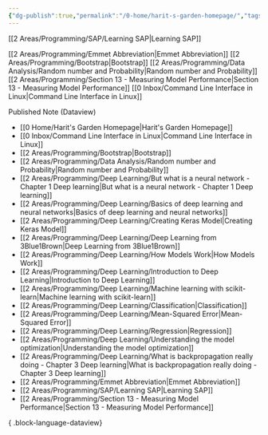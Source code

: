 ```yaml
---
{"dg-publish":true,"permalink":"/0-home/harit-s-garden-homepage/","tags":["gardenEntry"],"created":"2025-09-02T22:41:52.133+07:00","updated":"2025-09-02T23:10:23.701+07:00"}
---
```


[[2 Areas/Programming/SAP/Learning SAP\|Learning SAP]]


[[2 Areas/Programming/Emmet Abbreviation\|Emmet Abbreviation]]
[[2 Areas/Programming/Bootstrap\|Bootstrap]]
[[2 Areas/Programming/Data Analysis/Random number and Probability\|Random number and Probability]]
[[2 Areas/Programming/Section 13 - Measuring Model Performance\|Section 13 - Measuring Model Performance]]
[[0 Inbox/Command Line Interface in Linux\|Command Line Interface in Linux]]

Published Note (Dataview)
- [[0 Home/Harit's Garden Homepage\|Harit's Garden Homepage]]
- [[0 Inbox/Command Line Interface in Linux\|Command Line Interface in Linux]]
- [[2 Areas/Programming/Bootstrap\|Bootstrap]]
- [[2 Areas/Programming/Data Analysis/Random number and Probability\|Random number and Probability]]
- [[2 Areas/Programming/Deep Learning/But what is a neural network - Chapter 1 Deep learning\|But what is a neural network - Chapter 1 Deep learning]]
- [[2 Areas/Programming/Deep Learning/Basics of deep learning and neural networks\|Basics of deep learning and neural networks]]
- [[2 Areas/Programming/Deep Learning/Creating Keras Model\|Creating Keras Model]]
- [[2 Areas/Programming/Deep Learning/Deep Learning from 3Blue1Brown\|Deep Learning from 3Blue1Brown]]
- [[2 Areas/Programming/Deep Learning/How Models Work\|How Models Work]]
- [[2 Areas/Programming/Deep Learning/Introduction to Deep Learning\|Introduction to Deep Learning]]
- [[2 Areas/Programming/Deep Learning/Machine learning with scikit-learn\|Machine learning with scikit-learn]]
- [[2 Areas/Programming/Deep Learning/Classification\|Classification]]
- [[2 Areas/Programming/Deep Learning/Mean-Squared Error\|Mean-Squared Error]]
- [[2 Areas/Programming/Deep Learning/Regression\|Regression]]
- [[2 Areas/Programming/Deep Learning/Understanding the model optimization\|Understanding the model optimization]]
- [[2 Areas/Programming/Deep Learning/What is backpropagation really doing - Chapter 3 Deep learning\|What is backpropagation really doing - Chapter 3 Deep learning]]
- [[2 Areas/Programming/Emmet Abbreviation\|Emmet Abbreviation]]
- [[2 Areas/Programming/SAP/Learning SAP\|Learning SAP]]
- [[2 Areas/Programming/Section 13 - Measuring Model Performance\|Section 13 - Measuring Model Performance]]

{ .block-language-dataview}
